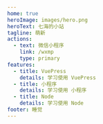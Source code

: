 ```yaml
---
home: true
heroImage: images/hero.png
heroText: 七海的小站
tagline: 萌新
actions:
  - text: 微信小程序
    link: /wxmp
    type: primary
features:
  - title: VuePress
    details: 学习使用 VuePress
  - title: 小程序
    details: 学习使用 小程序
  - title: Node
    details: 学习使用 Node
footer: 睡觉
---
```





